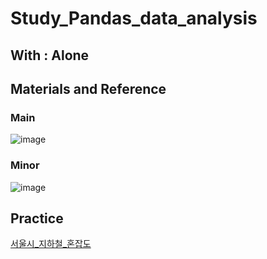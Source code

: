 # Study_Pandas_data_analysis

## With : Alone

## Materials and Reference

### Main
![image](https://user-images.githubusercontent.com/87477828/204117439-8c26ef78-a570-44a9-a3ef-0b0c3ba8f26c.png)  
### Minor
![image](https://user-images.githubusercontent.com/87477828/204117602-5705707a-0a3c-4a86-bf25-9963255962b0.png)


## Practice
[서울시_지하철_혼잡도](https://github.com/SinGonKim/Study_Pandas_data_analysis/tree/main/pratice/subway_congestion)

